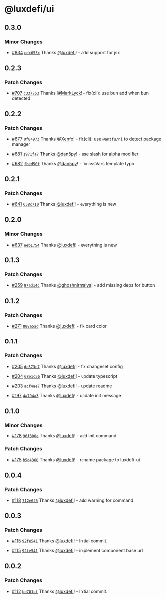 # @luxdefi/ui

## 0.3.0

### Minor Changes

- [#834](https://github.com/luxdefi/ui/pull/834) [`edc653c`](https://github.com/luxdefi/ui/commit/edc653c01e6d4d5a51f3e414f2aeeb77af758257) Thanks [@luxdefi](https://github.com/luxdefi)! - add support for jsx

## 0.2.3

### Patch Changes

- [#707](https://github.com/luxdefi/ui/pull/707) [`c337753`](https://github.com/luxdefi/ui/commit/c3377530f43baa95c9e41cce7c07b1a4db1e3ee6) Thanks [@MarkLyck](https://github.com/MarkLyck)! - fix(cli): use bun add when bun detected

## 0.2.2

### Patch Changes

- [#677](https://github.com/luxdefi/ui/pull/677) [`0f84973`](https://github.com/luxdefi/ui/commit/0f84973b4d779d16efe3877b9206ea908261ed8f) Thanks [@Xenfo](https://github.com/Xenfo)! - fix(cli): use `@antfu/ni` to detect package manager

- [#681](https://github.com/luxdefi/ui/pull/681) [`1971fa7`](https://github.com/luxdefi/ui/commit/1971fa7511a22354a9acda12391b55517a261668) Thanks [@dan5py](https://github.com/dan5py)! - use slash for alpha modifier

- [#682](https://github.com/luxdefi/ui/pull/682) [`fbed50f`](https://github.com/luxdefi/ui/commit/fbed50f4e8d4fc8a4736c2a80b5c61c9b3f5e05a) Thanks [@dan5py](https://github.com/dan5py)! - fix cssVars template typo

## 0.2.1

### Patch Changes

- [#641](https://github.com/luxdefi/ui/pull/641) [`658c710`](https://github.com/luxdefi/ui/commit/658c710bced7b827a0d32dbcda03a4136961dff1) Thanks [@luxdefi](https://github.com/luxdefi)! - everything is new

## 0.2.0

### Minor Changes

- [#637](https://github.com/luxdefi/ui/pull/637) [`eeb1754`](https://github.com/luxdefi/ui/commit/eeb17545a16824e11d09149a5ecab9fca570c448) Thanks [@luxdefi](https://github.com/luxdefi)! - everything is new

## 0.1.3

### Patch Changes

- [#259](https://github.com/luxdefi/ui/pull/259) [`87ad14c`](https://github.com/luxdefi/ui/commit/87ad14cb2a27ee2d1000344cbe5f8f4fdbfc939a) Thanks [@ghoshnirmalya](https://github.com/ghoshnirmalya)! - add missing deps for button

## 0.1.2

### Patch Changes

- [#271](https://github.com/luxdefi/ui/pull/271) [`888a5ad`](https://github.com/luxdefi/ui/commit/888a5ad6f602371a27cc88a2573993d5818e745c) Thanks [@luxdefi](https://github.com/luxdefi)! - fix card color

## 0.1.1

### Patch Changes

- [#205](https://github.com/luxdefi/ui/pull/205) [`dc573c7`](https://github.com/luxdefi/ui/commit/dc573c7e9ecf73a9a8f53320bc4f5db17d7bd2b3) Thanks [@luxdefi](https://github.com/luxdefi)! - fix changeset config

- [#204](https://github.com/luxdefi/ui/pull/204) [`68e1c56`](https://github.com/luxdefi/ui/commit/68e1c5624a35edb3c38e5f739acf3387fdca541c) Thanks [@luxdefi](https://github.com/luxdefi)! - update typescript

- [#203](https://github.com/luxdefi/ui/pull/203) [`acf4ae7`](https://github.com/luxdefi/ui/commit/acf4ae79cb734671a5b5c227b5009f38b59e3f19) Thanks [@luxdefi](https://github.com/luxdefi)! - update readme

- [#197](https://github.com/luxdefi/ui/pull/197) [`4a794a3`](https://github.com/luxdefi/ui/commit/4a794a354f3e03b76cba32049971afc2f6986080) Thanks [@luxdefi](https://github.com/luxdefi)! - update init message

## 0.1.0

### Minor Changes

- [#178](https://github.com/luxdefi/ui/pull/178) [`96f300e`](https://github.com/luxdefi/ui/commit/96f300ea7471de9de9d433114d010d8fef2c8bae) Thanks [@luxdefi](https://github.com/luxdefi)! - add init command

### Patch Changes

- [#175](https://github.com/luxdefi/ui/pull/175) [`b5d4368`](https://github.com/luxdefi/ui/commit/b5d43688b975eb66b95b71af0396d07f94dde247) Thanks [@luxdefi](https://github.com/luxdefi)! - rename package to luxdefi-ui

## 0.0.4

### Patch Changes

- [#118](https://github.com/luxdefi/ui/pull/118) [`712e625`](https://github.com/luxdefi/ui/commit/712e625d485a0d7ac77fea4d5077d9ec7a33c513) Thanks [@luxdefi](https://github.com/luxdefi)! - add warning for command

## 0.0.3

### Patch Changes

- [#115](https://github.com/luxdefi/ui/pull/115) [`92fe541`](https://github.com/luxdefi/ui/commit/92fe54184b5e9b5ac7259829436d7786a52606b3) Thanks [@luxdefi](https://github.com/luxdefi)! - Initial commit.

- [#115](https://github.com/luxdefi/ui/pull/115) [`92fe541`](https://github.com/luxdefi/ui/commit/92fe54184b5e9b5ac7259829436d7786a52606b3) Thanks [@luxdefi](https://github.com/luxdefi)! - implement component base url

## 0.0.2

### Patch Changes

- [#112](https://github.com/luxdefi/ui/pull/112) [`be701cf`](https://github.com/luxdefi/ui/commit/be701cf139e0acc0ced3e161d246f7b2b53dccbe) Thanks [@luxdefi](https://github.com/luxdefi)! - Initial commit.
